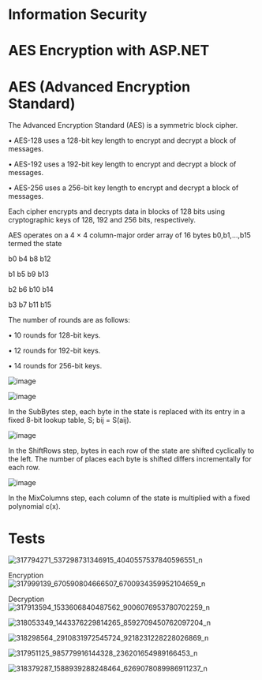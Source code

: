 # Information Security
# AES Encryption with ASP.NET

# AES (Advanced Encryption Standard)

The Advanced Encryption Standard (AES) is a symmetric block cipher.

•	AES-128 uses a 128-bit key length to encrypt and decrypt a block of messages.

•	AES-192 uses a 192-bit key length to encrypt and decrypt a block of messages.

•	AES-256 uses a 256-bit key length to encrypt and decrypt a block of messages.

Each cipher encrypts and decrypts data in blocks of 128 bits using cryptographic keys of 128, 192 and 256 bits, respectively.

AES operates on a 4 × 4 column-major order array of 16 bytes b0,b1,...,b15 termed the state

b0	b4	b8	b12

b1	b5	b9	b13

b2	b6	b10	b14

b3	b7	b11	b15

The number of rounds are as follows:

•	10 rounds for 128-bit keys.

•	12 rounds for 192-bit keys.

•	14 rounds for 256-bit keys.

![image](https://user-images.githubusercontent.com/117693854/205474985-ae64ec4c-f619-468e-b48e-79192cb03077.png)

![image](https://user-images.githubusercontent.com/117693854/205474990-b5aacb0c-c9c1-4943-bc45-3091c5d138e9.png)

In the SubBytes step, each byte in the state is replaced with its entry in a fixed 8-bit lookup table, S; bij = S(aij).

![image](https://user-images.githubusercontent.com/117693854/205475003-581c50f8-243f-41b8-9352-a7c670a524db.png)

In the ShiftRows step, bytes in each row of the state are shifted cyclically to the left. The number of places each byte is shifted differs incrementally for each row.

![image](https://user-images.githubusercontent.com/117693854/205475011-5ecb0aa4-6fb6-4380-995f-e56cf25975d3.png)

In the MixColumns step, each column of the state is multiplied with a fixed polynomial c(x).


# Tests
![317794271_537298731346915_4040557537840596551_n](https://user-images.githubusercontent.com/58117020/205487675-f0911e1b-9b5c-4ac1-bd53-d8f4f8825b10.png)

Encryption </br>
![317999139_670590804666507_6700934359952104659_n](https://user-images.githubusercontent.com/58117020/205487803-e8fb4ce3-6cd9-4782-a9cc-2ce3ffebdad1.png) 

Decryption </br>
![317913594_1533606840487562_9006076953780702259_n](https://user-images.githubusercontent.com/58117020/205487815-81408df5-2f81-4a93-ab98-533ef9375fb9.png)

![318053349_1443376229814265_8592709450762097204_n](https://user-images.githubusercontent.com/58117020/205487725-7d89a2f9-ccd7-42be-ab3b-404e159c28d1.png)

![318298564_2910831972545724_9218231228228026869_n](https://user-images.githubusercontent.com/58117020/205487741-a7c17b65-d040-43c8-a2b4-855acacb9fa9.png)

![317951125_985779916144328_236201654989166453_n](https://user-images.githubusercontent.com/58117020/205487752-a0c6b5c8-f437-4958-84c5-266e81c34223.png)

![318379287_1588939288248464_6269078089986911237_n](https://user-images.githubusercontent.com/58117020/205487817-ae0ed5d6-2160-4072-b382-4e44490f6caf.png)

